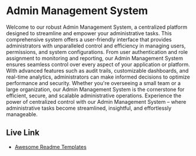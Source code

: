 
# Admin Management System 

Welcome to our robust Admin Management System, a centralized platform designed to streamline and empower your administrative tasks. This comprehensive system offers a user-friendly interface that provides administrators with unparalleled control and efficiency in managing users, permissions, and system configurations. From user authentication and role assignment to monitoring and reporting, our Admin Management System ensures seamless control over every aspect of your application or platform. With advanced features such as audit trails, customizable dashboards, and real-time analytics, administrators can make informed decisions to optimize performance and security. Whether you're overseeing a small team or a large organization, our Admin Management System is the cornerstone for efficient, secure, and scalable administrative operations. Experience the power of centralized control with our Admin Management System – where administrative tasks become streamlined, insightful, and effortlessly manageable.


## Live Link

 - [Awesome Readme Templates](https://quantum-asset-solutions.web.app/)


